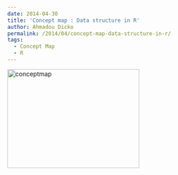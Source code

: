 ```yaml
---
date: 2014-04-30
title: 'Concept map : Data structure in R'
author: Ahmadou Dicko
permalink: /2014/04/concept-map-data-structure-in-r/
tags:
  - Concept Map
  - R
---
```

[<img class="alignnone size-medium wp-image-6894" alt="conceptmap" src="http://teaching.software-carpentry.org/wp-content/uploads/2014/04/conceptmap-300x225.jpg" width="300" height="225" />][1]

 [1]: http://teaching.software-carpentry.org/wp-content/uploads/2014/04/conceptmap.jpg
